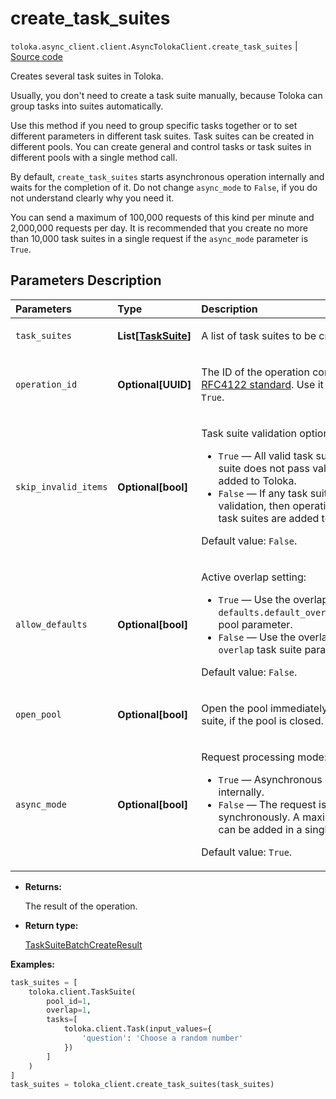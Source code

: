 # create_task_suites
`toloka.async_client.client.AsyncTolokaClient.create_task_suites` | [Source code](https://github.com/Toloka/toloka-kit/blob/v1.1.2/src/client/__init__.py#L0)

Creates several task suites in Toloka.


Usually, you don't need to create a task suite manually, because Toloka can group tasks into suites automatically.

Use this method if you need to group specific tasks together or to set different parameters in different task suites.
Task suites can be created in different pools. You can create general and control tasks or task suites in different pools with a single method call.

By default, `create_task_suites` starts asynchronous operation internally and waits for the completion of it. Do not
change `async_mode` to `False`, if you do not understand clearly why you need it.

You can send a maximum of 100,000 requests of this kind per minute and 2,000,000 requests per day.
It is recommended that you create no more than 10,000 task suites in a single request if the `async_mode` parameter is `True`.

## Parameters Description

| Parameters | Type | Description |
| :----------| :----| :-----------|
`task_suites`|**List\[[TaskSuite](toloka.client.task_suite.TaskSuite.md)\]**|<p>A list of task suites to be created.</p>
`operation_id`|**Optional\[UUID\]**|<p>The ID of the operation conforming to the [RFC4122 standard](https://tools.ietf.org/html/rfc4122). Use it if the `async_mode` is set to `True`.</p>
`skip_invalid_items`|**Optional\[bool\]**|<p>Task suite validation option:</p> <ul> <li>`True` — All valid task suites are added. If a task suite does not pass validation, then it is not added to Toloka.</li> <li>`False` — If any task suite does not pass validation, then operation is cancelled and no task suites are added to Toloka.</li> </ul> <p></p><p>Default value: `False`.</p>
`allow_defaults`|**Optional\[bool\]**|<p>Active overlap setting:</p> <ul> <li>`True` — Use the overlap that is set in the `defaults.default_overlap_for_new_task_suites` pool parameter.</li> <li>`False` — Use the overlap that is set in the `overlap` task suite parameter.</li> </ul> <p></p><p>Default value: `False`.</p>
`open_pool`|**Optional\[bool\]**|<p>Open the pool immediately after creating a task suite, if the pool is closed.</p>
`async_mode`|**Optional\[bool\]**|<p>Request processing mode:</p> <ul> <li>`True` — Asynchronous operation is started internally.</li> <li>`False` — The request is processed synchronously. A maximum of 5000 task suites can be added in a single request in this mode.</li> </ul> <p></p><p>Default value: `True`.</p>

* **Returns:**

  The result of the operation.

* **Return type:**

  [TaskSuiteBatchCreateResult](toloka.client.batch_create_results.TaskSuiteBatchCreateResult.md)

**Examples:**


```python
task_suites = [
    toloka.client.TaskSuite(
        pool_id=1,
        overlap=1,
        tasks=[
            toloka.client.Task(input_values={
                'question': 'Choose a random number'
            })
        ]
    )
]
task_suites = toloka_client.create_task_suites(task_suites)
```
